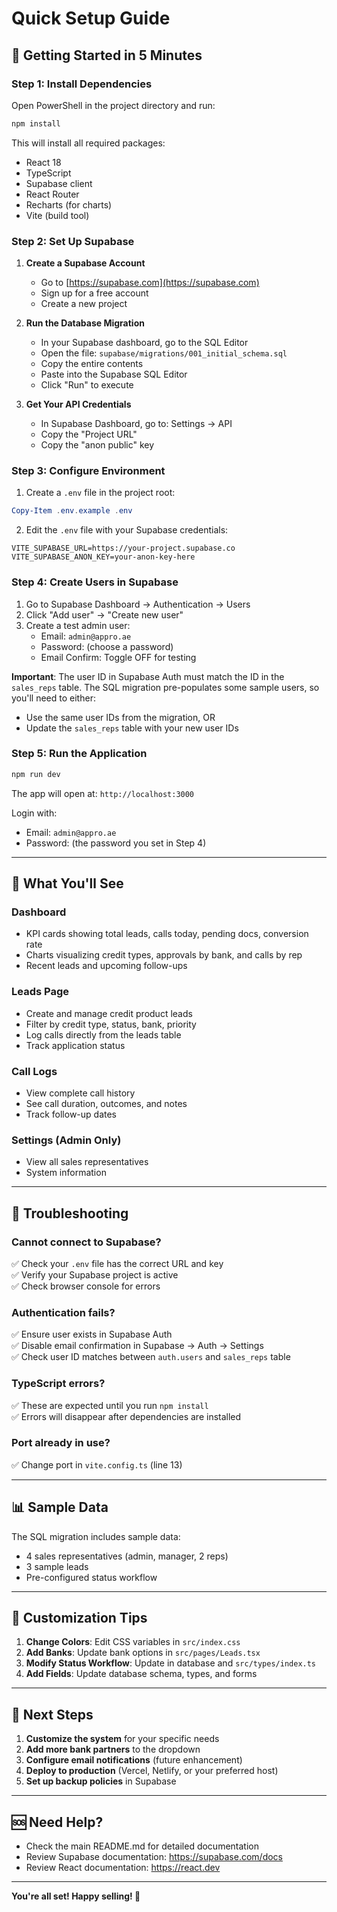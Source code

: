 # Quick Setup Guide

## 🚀 Getting Started in 5 Minutes

### Step 1: Install Dependencies

Open PowerShell in the project directory and run:

```powershell
npm install
```

This will install all required packages:
- React 18
- TypeScript
- Supabase client
- React Router
- Recharts (for charts)
- Vite (build tool)

### Step 2: Set Up Supabase

1. **Create a Supabase Account**
   - Go to [https://supabase.com](https://supabase.com)
   - Sign up for a free account
   - Create a new project

2. **Run the Database Migration**
   - In your Supabase dashboard, go to the SQL Editor
   - Open the file: `supabase/migrations/001_initial_schema.sql`
   - Copy the entire contents
   - Paste into the Supabase SQL Editor
   - Click "Run" to execute

3. **Get Your API Credentials**
   - In Supabase Dashboard, go to: Settings → API
   - Copy the "Project URL"
   - Copy the "anon public" key

### Step 3: Configure Environment

1. Create a `.env` file in the project root:

```powershell
Copy-Item .env.example .env
```

2. Edit the `.env` file with your Supabase credentials:

```
VITE_SUPABASE_URL=https://your-project.supabase.co
VITE_SUPABASE_ANON_KEY=your-anon-key-here
```

### Step 4: Create Users in Supabase

1. Go to Supabase Dashboard → Authentication → Users
2. Click "Add user" → "Create new user"
3. Create a test admin user:
   - Email: `admin@appro.ae`
   - Password: (choose a password)
   - Email Confirm: Toggle OFF for testing

**Important**: The user ID in Supabase Auth must match the ID in the `sales_reps` table. The SQL migration pre-populates some sample users, so you'll need to either:
   - Use the same user IDs from the migration, OR
   - Update the `sales_reps` table with your new user IDs

### Step 5: Run the Application

```powershell
npm run dev
```

The app will open at: `http://localhost:3000`

Login with:
- Email: `admin@appro.ae`
- Password: (the password you set in Step 4)

---

## 🎯 What You'll See

### Dashboard
- KPI cards showing total leads, calls today, pending docs, conversion rate
- Charts visualizing credit types, approvals by bank, and calls by rep
- Recent leads and upcoming follow-ups

### Leads Page
- Create and manage credit product leads
- Filter by credit type, status, bank, priority
- Log calls directly from the leads table
- Track application status

### Call Logs
- View complete call history
- See call duration, outcomes, and notes
- Track follow-up dates

### Settings (Admin Only)
- View all sales representatives
- System information

---

## 🔧 Troubleshooting

### Cannot connect to Supabase?
✅ Check your `.env` file has the correct URL and key  
✅ Verify your Supabase project is active  
✅ Check browser console for errors

### Authentication fails?
✅ Ensure user exists in Supabase Auth  
✅ Disable email confirmation in Supabase → Auth → Settings  
✅ Check user ID matches between `auth.users` and `sales_reps` table

### TypeScript errors?
✅ These are expected until you run `npm install`  
✅ Errors will disappear after dependencies are installed

### Port already in use?
✅ Change port in `vite.config.ts` (line 13)

---

## 📊 Sample Data

The SQL migration includes sample data:
- 4 sales representatives (admin, manager, 2 reps)
- 3 sample leads
- Pre-configured status workflow

---

## 🎨 Customization Tips

1. **Change Colors**: Edit CSS variables in `src/index.css`
2. **Add Banks**: Update bank options in `src/pages/Leads.tsx`
3. **Modify Status Workflow**: Update in database and `src/types/index.ts`
4. **Add Fields**: Update database schema, types, and forms

---

## 📝 Next Steps

1. **Customize the system** for your specific needs
2. **Add more bank partners** to the dropdown
3. **Configure email notifications** (future enhancement)
4. **Deploy to production** (Vercel, Netlify, or your preferred host)
5. **Set up backup policies** in Supabase

---

## 🆘 Need Help?

- Check the main README.md for detailed documentation
- Review Supabase documentation: https://supabase.com/docs
- Review React documentation: https://react.dev

---

**You're all set! Happy selling! 🎉**
